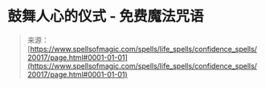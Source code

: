 <!--yml

分类：未分类

日期：2024年06月12日 19:02:27

-->

# 鼓舞人心的仪式 - 免费魔法咒语

> 来源：[https://www.spellsofmagic.com/spells/life_spells/confidence_spells/20017/page.html#0001-01-01](https://www.spellsofmagic.com/spells/life_spells/confidence_spells/20017/page.html#0001-01-01)
